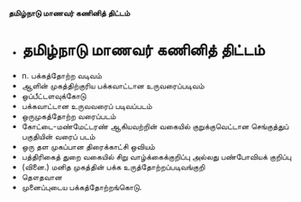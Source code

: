 **தமிழ்நாடு மாணவர் கணினித் திட்டம்**
- # தமிழ்நாடு மாணவர் கணினித் திட்டம்
- n. பக்கத்தோற்ற வடிவம்
- ஆளின் முகத்திற்குரிய பக்கவாட்டான உருவரைப்படிவம்
- ஒப்பீட்டளவுக்கோடு
- பக்கவாட்டான உருவவரைப் படிவப்படம்
- ஒருமுகத்தோற்ற வரைப்படம்
- கோட்டை-மண்மேட்டரண் ஆகியவற்றின் வகையில் குறுக்குவெட்டான செங்குத்துப் பகுதியின் வரைப் படம்
- ஒரு தள முகப்பான திரைக்காட்சி ஒவியம்
- பத்திரிகைத் துறை வகையில் சிறு வாழ்க்கைக்குறிப்பு அல்லது பண்போவியக் குறிப்பு
- (வினை.) மனித முகத்தின் பக்க உருத்தோற்றப்படிவங்குறி
- தௌதவான
- முனைப்புடைய பக்கத்தோற்றங்கொடு.

